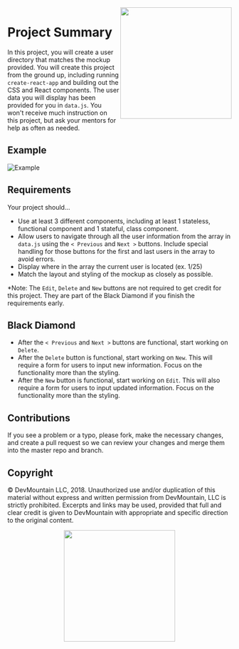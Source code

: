 <img src="https://s3.amazonaws.com/devmountain/readme-logo.png" width="250" align="right">

# Project Summary

In this project, you will create a user directory that matches the mockup provided. You will create this project from the ground up, including running `create-react-app` and building out the CSS and React components. The user data you will display has been provided for you in `data.js`. You won't receive much instruction on this project, but ask your mentors for help as often as needed.

## Example

![Example](https://github.com/DevMountain/react-i-ii-afternoon/blob/master/mockup.jpeg?raw=true)

## Requirements

Your project should...

- Use at least 3 different components, including at least 1 stateless, functional component and 1 stateful, class component.
- Allow users to navigate through all the user information from the array in `data.js` using the `< Previous` and `Next >` buttons. Include special handling for those buttons for the first and last users in the array to avoid errors.
- Display where in the array the current user is located (ex. 1/25)
- Match the layout and styling of the mockup as closely as possible.

\*Note: The `Edit`, `Delete` and `New` buttons are not required to get credit for this project. They are part of the Black Diamond if you finish the requirements early.

## Black Diamond

- After the `< Previous` and `Next >` buttons are functional, start working on `Delete`.
- After the `Delete` button is functional, start working on `New`. This will require a form for users to input new information. Focus on the functionality more than the styling.
- After the `New` button is functional, start working on `Edit`. This will also require a form for users to input updated information. Focus on the functionality more than the styling.

## Contributions

If you see a problem or a typo, please fork, make the necessary changes, and create a pull request so we can review your changes and merge them into the master repo and branch.

## Copyright

© DevMountain LLC, 2018. Unauthorized use and/or duplication of this material without express and written permission from DevMountain, LLC is strictly prohibited. Excerpts and links may be used, provided that full and clear credit is given to DevMountain with appropriate and specific direction to the original content.

<p align="center">
<img src="https://s3.amazonaws.com/devmountain/readme-logo.png" width="250">
</p>
